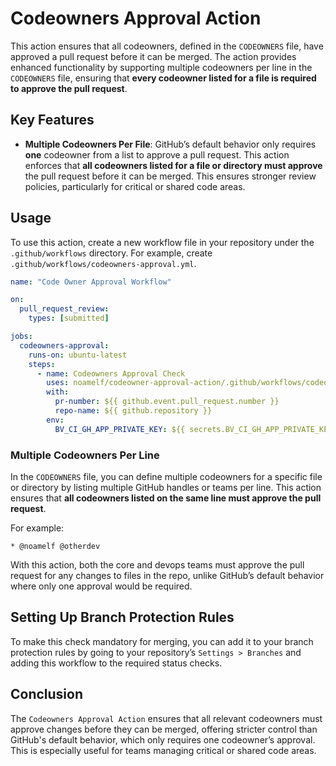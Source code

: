 # Codeowners Approval Action

This action ensures that all codeowners, defined in the `CODEOWNERS` file, have approved a pull request before it can be merged. The action provides enhanced functionality by supporting multiple codeowners per line in the `CODEOWNERS` file, ensuring that **every codeowner listed for a file is required to approve the pull request**.

## Key Features

- **Multiple Codeowners Per File**: GitHub’s default behavior only requires **one** codeowner from a list to approve a pull request. This action enforces that **all codeowners listed for a file or directory must approve** the pull request before it can be merged. This ensures stronger review policies, particularly for critical or shared code areas.

## Usage

To use this action, create a new workflow file in your repository under the `.github/workflows` directory. For example, create `.github/workflows/codeowners-approval.yml`.

```yaml
name: "Code Owner Approval Workflow"

on:
  pull_request_review:
    types: [submitted]

jobs:
  codeowners-approval:
    runs-on: ubuntu-latest
    steps:
      - name: Codeowners Approval Check
        uses: noamelf/codeowner-approval-action/.github/workflows/codeowner-approval-template.yaml@master
        with:
          pr-number: ${{ github.event.pull_request.number }}
          repo-name: ${{ github.repository }}
        env:
          BV_CI_GH_APP_PRIVATE_KEY: ${{ secrets.BV_CI_GH_APP_PRIVATE_KEY }}
```

### Multiple Codeowners Per Line

In the `CODEOWNERS` file, you can define multiple codeowners for a specific file or directory by listing multiple GitHub handles or teams per line. This action ensures that **all codeowners listed on the same line must approve the pull request**.

For example:

```plaintext
* @noamelf @otherdev
```

With this action, both the core and devops teams must approve the pull request for any changes to files in the repo, unlike GitHub’s default behavior where only one approval would be required.

## Setting Up Branch Protection Rules

To make this check mandatory for merging, you can add it to your branch protection rules by going to your repository’s `Settings > Branches` and adding this workflow to the required status checks.

## Conclusion

The `Codeowners Approval Action` ensures that all relevant codeowners must approve changes before they can be merged, offering stricter control than GitHub's default behavior, which only requires one codeowner’s approval. This is especially useful for teams managing critical or shared code areas.
